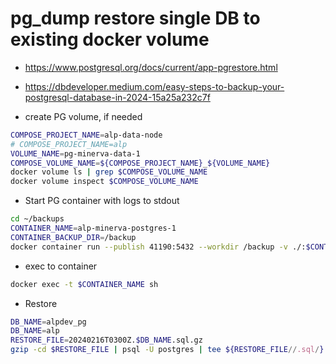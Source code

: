 # pg_dump restore single DB to existing docker volume

- https://www.postgresql.org/docs/current/app-pgrestore.html
- https://dbdeveloper.medium.com/easy-steps-to-backup-your-postgresql-database-in-2024-15a25a232c7f

- create PG volume, if needed

```bash
COMPOSE_PROJECT_NAME=alp-data-node
# COMPOSE_PROJECT_NAME=alp
VOLUME_NAME=pg-minerva-data-1
COMPOSE_VOLUME_NAME=${COMPOSE_PROJECT_NAME}_${VOLUME_NAME}
docker volume ls | grep $COMPOSE_VOLUME_NAME
docker volume inspect $COMPOSE_VOLUME_NAME
```

- Start PG container with logs to stdout

```bash
cd ~/backups
CONTAINER_NAME=alp-minerva-postgres-1
CONTAINER_BACKUP_DIR=/backup
docker container run --publish 41190:5432 --workdir /backup -v ./:$CONTAINER_BACKUP_DIR -v $COMPOSE_VOLUME_NAME:/var/lib/postgresql/data --name $CONTAINER_NAME postgres:15-alpine
```

- exec to container

```bash
docker exec -t $CONTAINER_NAME sh
```

- Restore

```bash
DB_NAME=alpdev_pg
DB_NAME=alp
RESTORE_FILE=20240216T0300Z.$DB_NAME.sql.gz
gzip -cd $RESTORE_FILE | psql -U postgres | tee ${RESTORE_FILE//.sql/}.log
```
